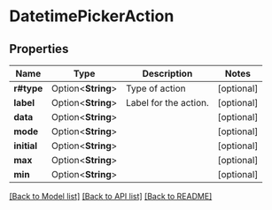 # DatetimePickerAction

## Properties

Name | Type | Description | Notes
------------ | ------------- | ------------- | -------------
**r#type** | Option<**String**> | Type of action | [optional]
**label** | Option<**String**> | Label for the action. | [optional]
**data** | Option<**String**> |  | [optional]
**mode** | Option<**String**> |  | [optional]
**initial** | Option<**String**> |  | [optional]
**max** | Option<**String**> |  | [optional]
**min** | Option<**String**> |  | [optional]

[[Back to Model list]](../README.md#documentation-for-models) [[Back to API list]](../README.md#documentation-for-api-endpoints) [[Back to README]](../README.md)


